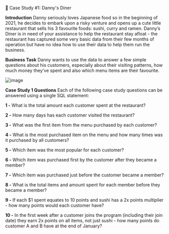 🍜 Case Study #1: Danny's Diner

**Introduction**
Danny seriously loves Japanese food so in the beginning of 2021, he decides to embark upon a risky venture and opens up a cute little restaurant that sells his 3 favourite foods: sushi, curry and ramen.
Danny’s Diner is in need of your assistance to help the restaurant stay afloat - the restaurant has captured some very basic data from their few months of operation but have no idea how to use their data to help them run the business.

**Business Task**
Danny wants to use the data to answer a few simple questions about his customers, especially about their visiting patterns, how much money they’ve spent and also which menu items are their favourite.


![image](https://github.com/utkaarsh18/SQL/assets/65220489/96469fd7-72fb-4717-94f5-2a346502dd8a)

**Case Study 1 Questions**
Each of the following case study questions can be answered using a single SQL statement:

**1 -** What is the total amount each customer spent at the restaurant?

**2 -** How many days has each customer visited the restaurant?

**3 -** What was the first item from the menu purchased by each customer?

**4 -** What is the most purchased item on the menu and how many times was it purchased by all customers?

**5 -** Which item was the most popular for each customer?

**6 -** Which item was purchased first by the customer after they became a member?

**7 -** Which item was purchased just before the customer became a member?

**8 -** What is the total items and amount spent for each member before they became a member?

**9 -** If each $1 spent equates to 10 points and sushi has a 2x points multiplier - how many points would each customer have?

**10 -** In the first week after a customer joins the program (including their join date) they earn 2x points on all items, not just sushi - how many points do customer A and B have at the end of January?
